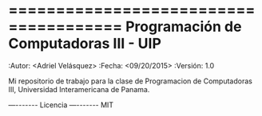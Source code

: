 ======================================
Programación de Computadoras III - UIP
======================================

:Autor: <Adriel Velásquez>
:Fecha: <09/20/2015>
:Versión: 1.0

Mi repositorio de trabajo para la clase de Programacion de Computadoras III, Universidad Interamericana de Panama.

—-------
Licencia
—-------
MIT
